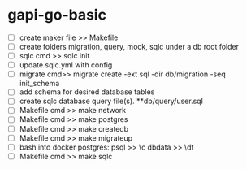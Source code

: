 # gapi-go-basic
- [ ] create maker file >> Makefile
- [ ] create folders migration, query, mock, sqlc under a db root folder
- [ ] sqlc cmd >> sqlc init
- [ ] update sqlc.yml with config
- [ ] migrate cmd>> migrate create -ext sql -dir db/migration -seq init_schema
- [ ] add schema for desired database tables
- [ ] create sqlc database query file(s). **db/query/user.sql
- [ ] Makefile cmd >> make network
- [ ] Makefile cmd >> make postgres
- [ ] Makefile cmd >> make createdb
- [ ] Makefile cmd >> make migrateup
- [ ] bash into docker postgres: psql >> \c dbdata >> \dt
- [ ] Makefile cmd >> make sqlc